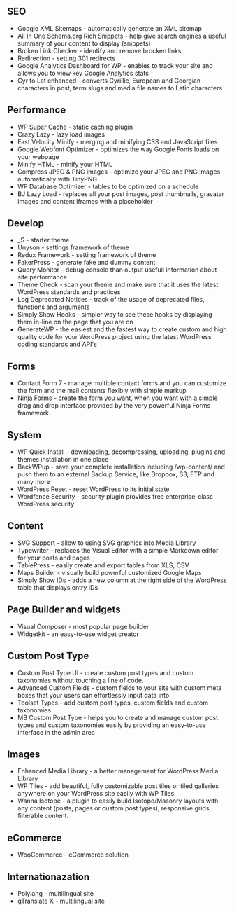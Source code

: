 ## SEO

* Google XML Sitemaps - automatically generate an XML sitemap
* All In One Schema.org Rich Snippets - help give search engines a useful summary of your content to display (snippets)
* Broken Link Checker - identify and remove brocken links
* Redirection - setting 301 redirects
* Google Analytics Dashboard for WP - enables to track your site and allows you to view key Google Analytics stats
* Cyr to Lat enhanced - converts Cyrillic, European and Georgian characters in post, term slugs and media file names to Latin characters

## Performance

* WP Super Cache - static caching plugin
* Crazy Lazy - lazy load images
* Fast Velocity Minify - merging and minifying CSS and JavaScript files
* Google Webfont Optimizer - optimizes the way Google Fonts loads on your webpage
* Minify HTML - minify your HTML
* Compress JPEG & PNG images -  optimize your JPEG and PNG images automatically with TinyPNG
* WP Database Optimizer - tables to be optimized on a schedule
* BJ Lazy Load - replaces all your post images, post thumbnails, gravatar images and content iframes with a placeholder

## Develop

* _S - starter theme
* Unyson - settings framework of theme
* Redux Framework - setting framework of theme
* FakerPress - generate fake and dummy content
* Query Monitor - debug console than output usefull information about site performance
* Theme Check - scan your theme and make sure that it uses the latest WordPress standards and practices
* Log Deprecated Notices - track of the usage of deprecated files, functions and arguments
* Simply Show Hooks - simpler way to see these hooks by displaying them in-line on the page that you are on
* GenerateWP - the easiest and the fastest way to create custom and high quality code for your WordPress project using the latest WordPress coding standards and API's

## Forms

* Contact Form 7 - manage multiple contact forms and you can customize the form and the mail contents flexibly with simple markup
* Ninja Forms - create the form you want, when you want with a simple drag and drop interface provided by the very powerful Ninja Forms framework.

## System

* WP Quick Install - downloading, decompressing, uploading, plugins and themes installation in one place
* BackWPup - save your complete installation including /wp-content/ and push them to an external Backup Service, like Dropbox, S3, FTP and many more
* WordPress Reset - reset WordPress to its initial state
* Wordfence Security - security plugin provides free enterprise-class WordPress security

## Content

* SVG Support - allow to using SVG graphics into Media Library
* Typewriter - replaces the Visual Editor with a simple Markdown editor for your posts and pages
* TablePress - easily create and export tables from XLS, CSV
* Maps Builder - visually build powerful customized Google Maps 
* Simply Show IDs - adds a new column at the right side of the WordPress table that displays entry IDs

## Page Builder and widgets

* Visual Composer - most popular page builder
* Widgetkit - an easy-to-use widget creator

## Custom Post Type

* Custom Post Type UI -  create custom post types and custom taxonomies without touching a line of code.
* Advanced Custom Fields - custom fields to your site with custom meta boxes that your users can effortlessly input data into
* Toolset Types - add custom post types, custom fields and custom taxonomies
* MB Custom Post Type - helps you to create and manage custom post types and custom taxonomies easily by providing an easy-to-use interface in the admin area

## Images

* Enhanced Media Library - a better management for WordPress Media Library
* WP Tiles - add beautiful, fully customizable post tiles or tiled galleries anywhere on your WordPress site easily with WP Tiles.
* Wanna Isotope - a plugin to easily build Isotope/Masonry layouts with any content (posts, pages or custom post types), responsive grids, filterable content.

## eCommerce

* WooCommerce - eCommerce solution

## Internationazation

* Polylang - multilingual  site
* qTranslate X - multilingual  site